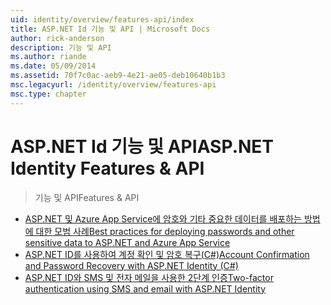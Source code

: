 ```yaml
---
uid: identity/overview/features-api/index
title: ASP.NET Id 기능 및 API | Microsoft Docs
author: rick-anderson
description: 기능 및 API
ms.author: riande
ms.date: 05/09/2014
ms.assetid: 70f7c0ac-aeb9-4e21-ae05-deb10640b1b3
msc.legacyurl: /identity/overview/features-api
msc.type: chapter
---
```

<a name="aspnet-identity-features--api"></a><span data-ttu-id="73b39-103">ASP.NET Id 기능 및 API</span><span class="sxs-lookup"><span data-stu-id="73b39-103">ASP.NET Identity Features & API</span></span>
====================
> <span data-ttu-id="73b39-104">기능 및 API</span><span class="sxs-lookup"><span data-stu-id="73b39-104">Features & API</span></span>


- [<span data-ttu-id="73b39-105">ASP.NET 및 Azure App Service에 암호와 기타 중요한 데이터를 배포하는 방법에 대한 모범 사례</span><span class="sxs-lookup"><span data-stu-id="73b39-105">Best practices for deploying passwords and other sensitive data to ASP.NET and Azure App Service</span></span>](best-practices-for-deploying-passwords-and-other-sensitive-data-to-aspnet-and-azure.md)
- [<span data-ttu-id="73b39-106">ASP.NET ID를 사용하여 계정 확인 및 암호 복구(C#)</span><span class="sxs-lookup"><span data-stu-id="73b39-106">Account Confirmation and Password Recovery with ASP.NET Identity (C#)</span></span>](account-confirmation-and-password-recovery-with-aspnet-identity.md)
- [<span data-ttu-id="73b39-107">ASP.NET ID와 SMS 및 전자 메일을 사용한 2단계 인증</span><span class="sxs-lookup"><span data-stu-id="73b39-107">Two-factor authentication using SMS and email with ASP.NET Identity</span></span>](two-factor-authentication-using-sms-and-email-with-aspnet-identity.md)
